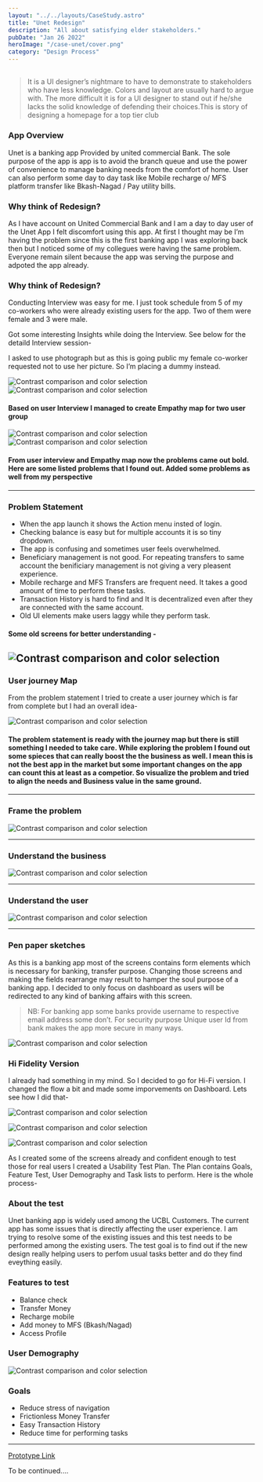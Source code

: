 ```yaml
---
layout: "../../layouts/CaseStudy.astro"
title: "Unet Redesign"
description: "All about satisfying elder stakeholders."
pubDate: "Jan 26 2022"
heroImage: "/case-unet/cover.png"
category: "Design Process"
---
```


##

>It is a UI designer’s nightmare to have to demonstrate to stakeholders who have less knowledge. Colors and layout are usually hard to argue with. The more difficult it is for a UI designer to stand out if he/she lacks the solid knowledge of defending their choices.This is story of designing a homepage for a top tier club

### App Overview

Unet is a banking app Provided by united commercial Bank. The sole purpose of the app is app is to avoid the branch queue and use the power of convenience to manage banking needs from the comfort of home. User can also perform some day to day task like Mobile recharge o/ MFS platform transfer like Bkash-Nagad / Pay utility bills.

### Why think of Redesign?

As I have account on United Commercial Bank and I am a day to day user of the Unet App I felt discomfort using this app. At first I thought may be I’m having the problem since this is the first banking app I was exploring back then but I noticed some of my collegues were having the same problem. Everyone remain silent because the app was serving the purpose and adpoted the app already.

### Why think of Redesign?

Conducting Interview was easy for me. I just took schedule from 5 of my co-workers who were already existing users for the app. Two of them were female and 3 were male.

Got some interesting Insights while doing the Interview. See below for the detaild Interview session-

I asked to use photograph but as this is going public my female co-worker requested not to use her picture. So I’m placing a dummy instead.

![Contrast comparison and color selection](/case-unet/upoma.png)
![Contrast comparison and color selection](/case-unet/sumon.png)

#### Based on user Interview I managed to create Empathy map for two user group
![Contrast comparison and color selection](/case-unet/persona1.png)
![Contrast comparison and color selection](/case-unet/persona2.png)

#### From user interview and Empathy map now the problems came out bold. Here are some listed problems that I found out. Added some problems as well from my perspective

---
### Problem Statement

- When the app launch it shows the Action menu insted of login.
- Checking balance is easy but for multiple accounts it is so tiny dropdown.
- The app is confusing and sometimes user feels overwhelmed.
- Beneficiary management is not good. For repeating transfers to same account the benificiary management is not giving a very pleasent experience.
- Mobile recharge and MFS Transfers are frequent need. It takes a good amount of time to perform these tasks.
- Transaction History is hard to find and It is decentralized even after they are connected with the same account.
- Old UI elements make users laggy while they perform task.


#### Some old screens for better understanding - 
![Contrast comparison and color selection](/case-unet/old-screen.png)
---


### User journey Map
From the problem statement I tried to create a user journey which is far from complete but I had an overall idea-

![Contrast comparison and color selection](/case-unet/journey-map.png)

#### The problem statement is ready with the journey map but there is still something I needed to take care. While exploring the problem I found out some spieces that can really boost the the business as well. I mean this is not the best app in the market but some important changes on the app can count this at least as a competior. So visualize the problem and tried to align the needs and Business value in the same ground.

---
### Frame the problem

![Contrast comparison and color selection](/case-unet/frame.png)

---
### Understand the business

![Contrast comparison and color selection](/case-unet/understand.png)

---
### Understand the user

![Contrast comparison and color selection](/case-unet/understand-user.png)

---

### Pen paper sketches

As this is a banking app most of the screens contains form elements which is necessary for banking, transfer purpose. Changing those screens and making the fields rearrange may result to hamper the soul purpose of a banking app. I decided to only focus on dashboard as users will be redirected to any kind of banking affairs with this screen. 

>NB: For banking app some banks provide username to respective email address some don’t. For security purpose Unique user Id from bank makes the app more secure in many ways.

![Contrast comparison and color selection](/case-unet/sketch.png)

### Hi Fidelity Version

I already had something in my mind. So I decided to go for Hi-Fi version. I changed the flow a bit and made some imporvements on Dashboard. Lets see how I did that- 


![Contrast comparison and color selection](/case-unet/dashboard-rework.png)

![Contrast comparison and color selection](/case-unet/mobile-rework.png)

![Contrast comparison and color selection](/case-unet/history-rework.png)

As  I created some of the screens already and  confident enough to test those for real users I created a Usability Test Plan. The Plan contains Goals, Feature Test, User Demography and Task lists to perform. Here is the whole process-

### About the test

Unet banking app is widely used among the UCBL Customers. The current app has some issues that is directly affecting the user experience. I am trying to resolve some of the existing issues and this test needs to be performed among the existing users. The test goal is to find out if the new design really helping users to perfom usual tasks better and do they find eveything easily.

### Features to test

- Balance check
- Transfer Money
- Recharge mobile
- Add money to MFS (Bkash/Nagad)
- Access Profile

### User Demography

![Contrast comparison and color selection](/case-unet/demography.png)

### Goals

- Reduce stress of navigation
- Frictionless Money Transfer
- Easy Transaction History
- Reduce time for performing tasks

---
[Prototype Link](https://www.figma.com/proto/oJsATtG7sNcywNa4E5MZ0X/Ostad-Batch-14-%7C-AR-Tanveer?page-id=141%3A2407&node-id=141%3A4938&viewport=1599%2C756%2C0.41&scaling=min-zoom&starting-point-node-id=142%3A5103)

To be continued....
